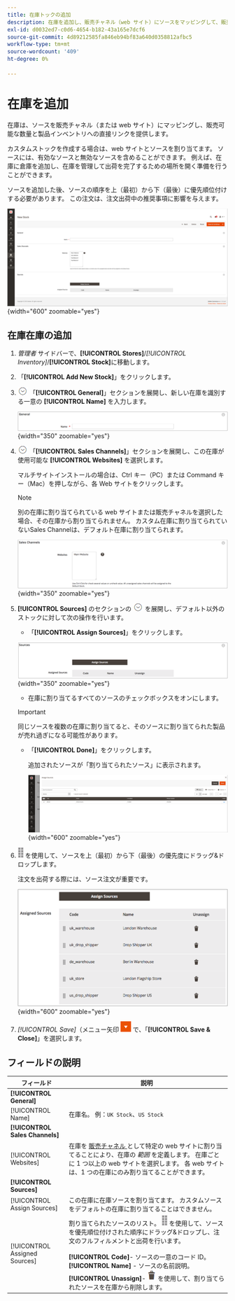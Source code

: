 ```yaml
---
title: 在庫トックの追加
description: 在庫を追加し、販売チャネル（web サイト）にソースをマッピングして、販売可能な数量と製品インベントリへの直接リンクを提供する方法を説明します。
exl-id: d0032ed7-c0d6-4654-b182-43a165e7dcf6
source-git-commit: 4d89212585fa846eb94bf83a640d0358812afbc5
workflow-type: tm+mt
source-wordcount: '409'
ht-degree: 0%

---
```


# 在庫を追加

在庫は、ソースを販売チャネル（または web サイト）にマッピングし、販売可能な数量と製品インベントリへの直接リンクを提供します。

カスタムストックを作成する場合は、web サイトとソースを割り当てます。 ソースには、有効なソースと無効なソースを含めることができます。 例えば、在庫に倉庫を追加し、在庫を管理して出荷を完了するための場所を開く準備を行うことができます。

ソースを追加した後、ソースの順序を上（最初）から下（最後）に優先順位付けする必要があります。 この注文は、注文出荷中の推奨事項に影響を与えます。

![ 新株 ](assets/inventory-stock-new.png){width="600" zoomable="yes"}

## 在庫在庫の追加

1. _管理者_ サイドバーで、**[!UICONTROL Stores]**/_[!UICONTROL Inventory]_/**[!UICONTROL Stock]**&#x200B;に移動します。

1. 「**[!UICONTROL Add New Stock]**」をクリックします。

1. ![ 展開セレクター ](../assets/icon-display-expand.png) 「**[!UICONTROL General]**」セクションを展開し、新しい在庫を識別する一意の **[!UICONTROL Name]** を入力します。

   ![ 一般ストックオプション ](assets/inventory-stock-general.png){width="350" zoomable="yes"}

1. ![ 展開セレクター ](../assets/icon-display-expand.png) 「**[!UICONTROL Sales Channels]**」セクションを展開し、この在庫が使用可能な **[!UICONTROL Websites]** を選択します。

   マルチサイトインストールの場合は、Ctrl キー（PC）または Command キー（Mac）を押しながら、各 Web サイトをクリックします。

   >[!NOTE]
   >
   >別の在庫に割り当てられている web サイトまたは販売チャネルを選択した場合、その在庫から割り当てられません。 カスタム在庫に割り当てられていないSales Channelは、デフォルト在庫に割り当てられます。

   ![ 在庫のSales Channelオプション ](assets/inventory-sales-channel.png){width="350" zoomable="yes"}

1. **[!UICONTROL Sources]** のセクションの ![ 展開セレクター ](../assets/icon-display-expand.png) を展開し、デフォルト以外のストックに対して次の操作を行います。

   - 「**[!UICONTROL Assign Sources]**」をクリックします。

   ![ 割り当てられたソース ](assets/inventory-stock-sources.png){width="350" zoomable="yes"}

   - 在庫に割り当てるすべてのソースのチェックボックスをオンにします。

   >[!IMPORTANT]
   >
   >同じソースを複数の在庫に割り当てると、そのソースに割り当てられた製品が売れ過ぎになる可能性があります。

   - 「**[!UICONTROL Done]**」をクリックします。

     追加されたソースが「割り当てられたソース」に表示されます。

     ![Stock へのソースの割り当て ](assets/inventory-assign-sources.png){width="600" zoomable="yes"}

1. ![ 並べ替えアイコン ](assets/icon-sort.png) を使用して、ソースを上（最初）から下（最後）の優先度にドラッグ&amp;ドロップします。

   注文を出荷する際には、ソース注文が重要です。

   ![ 割り当てられたソースの例 ](assets/inventory-stock-priority-after.png){width="600" zoomable="yes"}

1. _[!UICONTROL Save]_（メニュー矢印 ![ メニュー ](../assets/icon-menu-down-arrow-red.png) で、「**[!UICONTROL Save & Close]**」を選択します。

## フィールドの説明

| フィールド | 説明 |
|--|--|
| **[!UICONTROL General]** | |
| [!UICONTROL Name] | 在庫名。 例：`UK Stock`、`US Stock` |
| **[!UICONTROL Sales Channels]** | |
| [!UICONTROL Websites] | 在庫を [ 販売チャネル ](../getting-started/websites-stores-views.md#scope-settings) として特定の web サイトに割り当てることにより、在庫の _範囲_ を定義します。 在庫ごとに 1 つ以上の web サイトを選択します。 各 web サイトは、1 つの在庫にのみ割り当てることができます。 |
| **[!UICONTROL Sources]** | |
| [!UICONTROL Assign Sources] | この在庫に在庫ソースを割り当てます。 カスタムソースをデフォルトの在庫に割り当てることはできません。 |
| [!UICONTROL Assigned Sources] | 割り当てられたソースのリスト。 ![ 並べ替えアイコン ](assets/icon-sort.png) を使用して、ソースを優先順位付けされた順序にドラッグ&amp;ドロップし、注文のフルフィルメントと出荷を行います。<br/><br/>**[!UICONTROL Code]**- ソースの一意のコード ID。<br/>**[!UICONTROL Name]** - ソースの名前説明。<br/>**[!UICONTROL Unassign]**- ![ ごみ箱アイコン ](../assets/icon-delete-trashcan-solid.png) を使用して、割り当てられたソースを在庫から削除します。 |
